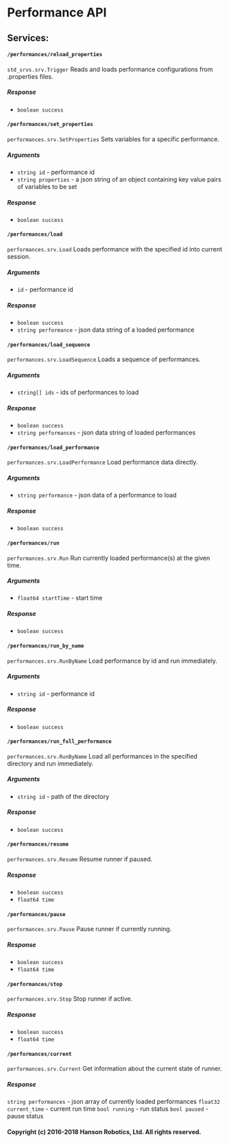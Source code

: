 # Performance API

## Services:

#### `/performances/reload_properties`
`std_srvs.srv.Trigger`
Reads and loads performance configurations from .properties files.
##### Response
* `boolean success`

#### `/performances/set_properties`
`performances.srv.SetProperties`
Sets variables for a specific performance.

##### Arguments
* `string id` - performance id
* `string properties` - a json string of an object containing key value pairs of variables to be set

##### Response
* `boolean success`

#### `/performances/load`
`performances.srv.Load`
Loads performance with the specified id into current session.

##### Arguments
* `id` - performance id

##### Response
* `boolean success`
* `string performance` - json data string of a loaded performance

#### `/performances/load_sequence`
`performances.srv.LoadSequence`
Loads a sequence of performances.

##### Arguments
* `string[] ids` - ids of performances to load

##### Response
* `boolean success`
* `string performances` - json data string of loaded performances

#### `/performances/load_performance`
`performances.srv.LoadPerformance`
Load performance data directly.

##### Arguments
* `string performance` - json data of a performance to load

##### Response
* `boolean success`

#### `/performances/run`
`performances.srv.Run`
Run currently loaded performance(s) at the given time.

##### Arguments
* `float64 startTime` - start time

##### Response
* `boolean success`

#### `/performances/run_by_name`
`performances.srv.RunByName`
Load performance by id and run immediately.

##### Arguments
* `string id` - performance id

##### Response
* `boolean success`

#### `/performances/run_full_performance`
`performances.srv.RunByName`
Load all performances in the specified directory and run immediately.

##### Arguments
* `string id` - path of the directory

##### Response
* `boolean success`

#### `/performances/resume`
`performances.srv.Resume`
Resume runner if paused.

##### Response
* `boolean success`
* `float64 time`
	
#### `/performances/pause`
`performances.srv.Pause`
Pause runner if currently running.

##### Response
* `boolean success`
* `float64 time`
	
#### `/performances/stop`
`performances.srv.Stop`
Stop runner if active.

##### Response
* `boolean success`
* `float64 time`
	
#### `/performances/current`
`performances.srv.Current`
Get information about the current state of runner.

##### Response
`string performances` - json array of currently loaded performances
`float32 current_time` - current run time
`bool running` - run status
`bool paused` - pause status

#### Copyright (c) 2016-2018 Hanson Robotics, Ltd. All rights reserved.
